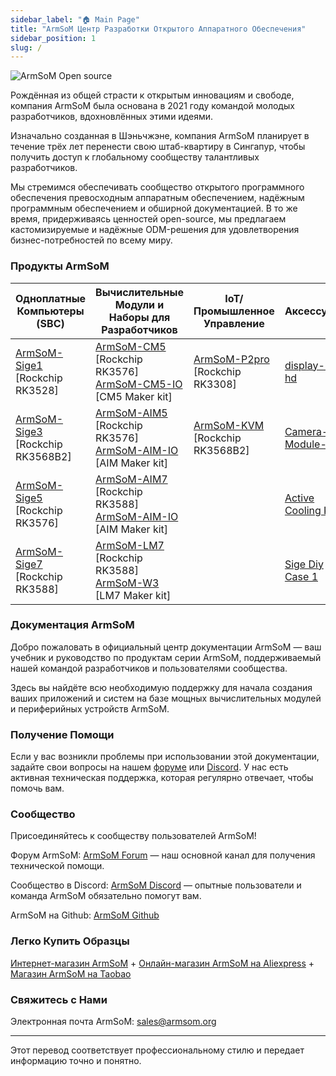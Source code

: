 ```yaml
---
sidebar_label: "🏠 Main Page"
title: "ArmSoM Центр Разработки Открытого Аппаратного Обеспечения"
sidebar_position: 1
slug: /
---
```


![ArmSoM Open source ](/img/banana.png)

Рождённая из общей страсти к открытым инновациям и свободе, компания ArmSoM была основана в 2021 году командой молодых разработчиков, вдохновлённых этими идеями.

Изначально созданная в Шэньчжэне, компания ArmSoM планирует в течение трёх лет перенести свою штаб-квартиру в Сингапур, чтобы получить доступ к глобальному сообществу талантливых разработчиков.

Мы стремимся обеспечивать сообщество открытого программного обеспечения превосходным аппаратным обеспечением, надёжным программным обеспечением и обширной документацией. В то же время, придерживаясь ценностей open-source, мы предлагаем кастомизируемые и надёжные ODM-решения для удовлетворения бизнес-потребностей по всему миру.

### Продукты ArmSoM

| Одноплатные Компьютеры (SBC) | Вычислительные Модули и Наборы для Разработчиков | IoT/Промышленное Управление | Аксессуары |
|-----------------------------|---------------------------------|-----------------------------|------------|
| [ArmSoM-Sige1](./armsom-sige1) [Rockchip RK3528] | [ArmSoM-CM5](./armsom-cm5) [Rockchip RK3576] <br/> [ArmSoM-CM5-IO](./armsom-cm5-io) [CM5 Maker kit] | [ArmSoM-P2pro](./armsom-p2pro) [Rockchip RK3308] | [display-10-hd](./armsom-display-10-hd) |
| [ArmSoM-Sige3](./armsom-sige3) [Rockchip RK3568B2] | [ArmSoM-AIM5](./armsom-aim5) [Rockchip RK3576] <br/> [ArmSoM-AIM-IO](./armsom-aimio) [AIM Maker kit] | [ArmSoM-KVM](./armsom-kvm) [Rockchip RK3568B2] | [Camera-Module-1](./armsom-camera-module1) |
| [ArmSoM-Sige5](./armsom-sige5) [Rockchip RK3576] | [ArmSoM-AIM7](./armsom-aim7) [Rockchip RK3588] <br/> [ArmSoM-AIM-IO](./armsom-aimio) [AIM Maker kit] |  | [Active Cooling Kit](./sige-active-cooling-kit) |
| [ArmSoM-Sige7](./armsom-sige7) [Rockchip RK3588] | [ArmSoM-LM7](./armsom-lm7) [Rockchip RK3588] <br/> [ArmSoM-W3](./armsom-w3) [LM7 Maker kit] |  | [Sige Diy Case 1](./sige-diy-case1) |

### Документация ArmSoM

Добро пожаловать в официальный центр документации ArmSoM — ваш учебник и руководство по продуктам серии ArmSoM, поддерживаемый нашей командой разработчиков и пользователями сообщества.

Здесь вы найдёте всю необходимую поддержку для начала создания ваших приложений и систем на базе мощных вычислительных модулей и периферийных устройств ArmSoM.

### Получение Помощи

Если у вас возникли проблемы при использовании этой документации, задайте свои вопросы на нашем [форуме](http://forum.armsom.org/) или [Discord](https://discord.gg/THfTEatpfK). У нас есть активная техническая поддержка, которая регулярно отвечает, чтобы помочь вам.

### Сообщество

Присоединяйтесь к сообществу пользователей ArmSoM!

Форум ArmSoM: [ArmSoM Forum](http://forum.armsom.org/) — наш основной канал для получения технической помощи.

Сообщество в Discord: [ArmSoM Discord](https://discord.gg/THfTEatpfK) — опытные пользователи и команда ArmSoM обязательно помогут вам.

ArmSoM на Github: [ArmSoM Github](https://github.com/armsom)

### Легко Купить Образцы

[Интернет-магазин ArmSoM](https://www.armsom.org/category/all-products) + [Онлайн-магазин ArmSoM на Aliexpress](https://www.aliexpress.com/store/1102800175) + [Магазин ArmSoM на Taobao](https://shop518100695.taobao.com/)

### Свяжитесь с Нами

Электронная почта ArmSoM: sales@armsom.org

---

Этот перевод соответствует профессиональному стилю и передает информацию точно и понятно.